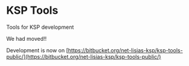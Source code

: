 # KSP Tools

Tools for KSP development

We had moved!!

Development is now on [https://bitbucket.org/net-lisias-ksp/ksp-tools-public/](https://bitbucket.org/net-lisias-ksp/ksp-tools-public/)
